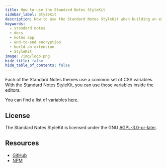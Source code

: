 ```yaml
---
title: How to use the Standard Notes StyleKit
sidebar_label: StyleKit
description: How to use the Standard Notes StyleKit when building an extension.
keywords:
  - standard notes
  - docs
  - notes app
  - end-to-end encryption
  - build an extension
  - StyleKit
image: /img/logo.png
hide_title: false
hide_table_of_contents: false
---
```


Each of the Standard Notes themes use a common set of CSS variables. With the Standard Notes StyleKit, you can use those variables inside the editors.

You can find a list of variables [here](/extensions/themes).

## License

The Standard Notes StyleKit is licensed under the GNU [AGPL-3.0-or-later](https://github.com/sn-extensions/StyleKit/blob/master/LICENSE).

## Resources

- [GitHub](https://github.com/sn-extensions/StyleKit)
- [NPM](https://www.npmjs.com/package/sn-stylekit)
